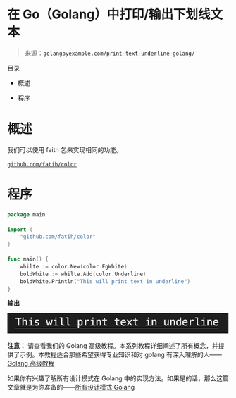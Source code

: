 <!--yml

类别：未分类

日期：2024-10-13 06:41:41

-->

# 在 Go（Golang）中打印/输出下划线文本

> 来源：[`golangbyexample.com/print-text-underline-golang/`](https://golangbyexample.com/print-text-underline-golang/)

目录

+   概述

+   程序

# **概述**

我们可以使用 faith 包来实现相同的功能。

[`github.com/fatih/color`](https://github.com/fatih/color)

# **程序**

```go
package main

import (
	"github.com/fatih/color"
)

func main() {
	whilte := color.New(color.FgWhite)
	boldWhite := whilte.Add(color.Underline)
	boldWhite.Println("This will print text in underline")
}
```

**输出**

![](img/2eb07d779bd64ce2bab39e19b5d1c89e.png)

**注意：** 请查看我们的 Golang 高级教程。本系列教程详细阐述了所有概念，并提供了示例。本教程适合那些希望获得专业知识和对 golang 有深入理解的人——[Golang 高级教程](https://golangbyexample.com/golang-comprehensive-tutorial/)

如果你有兴趣了解所有设计模式在 Golang 中的实现方法。如果是的话，那么这篇文章就是为你准备的——[所有设计模式 Golang](https://golangbyexample.com/all-design-patterns-golang/)


